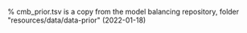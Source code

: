 % cmb_prior.tsv is a copy from the model balancing repository, folder "resources/data/data-prior" (2022-01-18)